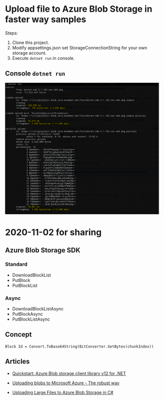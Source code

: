 # Upload file to Azure Blob Storage in faster way samples

Steps:
1. Clone this project.
2. Modify appsettings.json set StorageConnectionString for your own storage account.
3. Execute `dotnet run` in console.

## Console `dotnet run`
![](images/dotnet-run.png)


# 2020-11-02 for sharing

## Azure Blob Storage SDK

### Standard

- DownloadBlockList
- PutBlock
- PutBlockList

### Async

- DownloadBlockListAsync
- PutBlockAsync
- PutBlockListAsync

## Concept

```
Block Id = Convert.ToBase64String(BitConverter.GetBytes(chunkIndex))
```

## Articles

- [Quickstart: Azure Blob storage client library v12 for .NET](https://docs.microsoft.com/en-us/azure/storage/blobs/storage-quickstart-blobs-dotnet)

- [Uploading blobs to Microsoft Azure - The robust way](https://blog.geuer-pollmann.de/blog/2014/07/21/uploading-blobs-to-azure-the-robust-way/)
- [Uploading Large Files to Azure Blob Storage in C#](https://www.andrewhoefling.com/Blog/Post/uploading-large-files-to-azure-blob-storage-in-c-sharp)